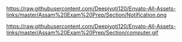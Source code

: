 https://raw.githubusercontent.com/Deepjyoti120/Envato-All-Assets-links/master/Assam%20Exam%20Prep/Section/Notification.png


https://raw.githubusercontent.com/Deepjyoti120/Envato-All-Assets-links/master/Assam%20Exam%20Prep/Section/computer.gif